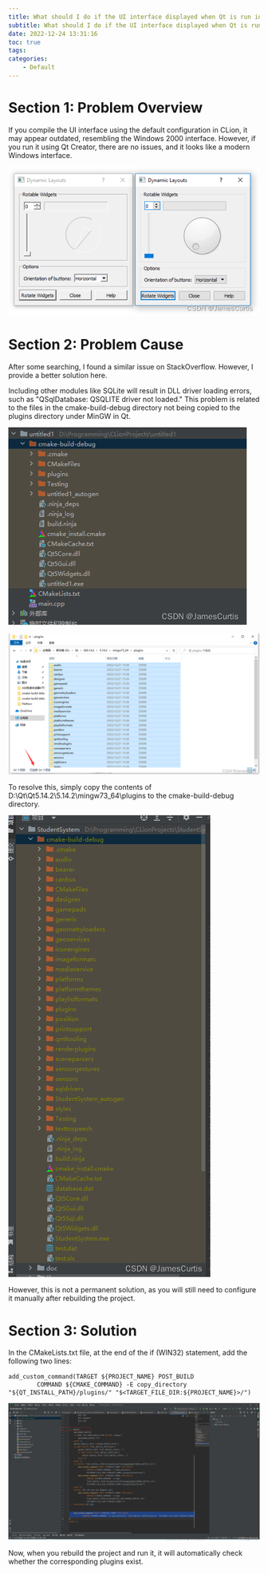 ```yaml
---
title: What should I do if the UI interface displayed when Qt is run in Clion using CMake looks very old and outdated? How does Qt under CMake use SQLite?
subtitle: What should I do if the UI interface displayed when Qt is run in Clion using CMake looks very old and outdated? How does Qt under CMake use SQLite?
date: 2022-12-24 13:31:16
toc: true
tags: 
categories: 
    - Default
---
```



# Section 1: Problem Overview

If you compile the UI interface using the default configuration in CLion, it may appear outdated, resembling the Windows 2000 interface. However, if you run it using Qt Creator, there are no issues, and it looks like a modern Windows interface.

![16936509765371693650975967.png](https://raw.githubusercontent.com/james-curtis/james-curtis.github.io/main/static/images/16936509765371693650975967.png)

# Section 2: Problem Cause

After some searching, I found a similar issue on StackOverflow. However, I provide a better solution here.

Including other modules like SQLite will result in DLL driver loading errors, such as "QSqlDatabase: QSQLITE driver not loaded." This problem is related to the files in the cmake-build-debug directory not being copied to the plugins directory under MinGW in Qt.

![16936509875381693650987433.png](https://raw.githubusercontent.com/james-curtis/james-curtis.github.io/main/static/images/16936509875381693650987433.png)

![16936509955371693650995461.png](https://raw.githubusercontent.com/james-curtis/james-curtis.github.io/main/static/images/16936509955371693650995461.png)

To resolve this, simply copy the contents of D:\Qt\Qt5.14.2\5.14.2\mingw73_64\plugins to the cmake-build-debug directory.

![16936510065371693651005841.png](https://raw.githubusercontent.com/james-curtis/james-curtis.github.io/main/static/images/16936510065371693651005841.png)

However, this is not a permanent solution, as you will still need to configure it manually after rebuilding the project.

# Section 3: Solution

In the CMakeLists.txt file, at the end of the if (WIN32) statement, add the following two lines:

```
add_custom_command(TARGET ${PROJECT_NAME} POST_BUILD
        COMMAND ${CMAKE_COMMAND} -E copy_directory "${QT_INSTALL_PATH}/plugins/" "$<TARGET_FILE_DIR:${PROJECT_NAME}>/")
```

![16936510165371693651016389.png](https://raw.githubusercontent.com/james-curtis/james-curtis.github.io/main/static/images/16936510165371693651016389.png)

Now, when you rebuild the project and run it, it will automatically check whether the corresponding plugins exist.